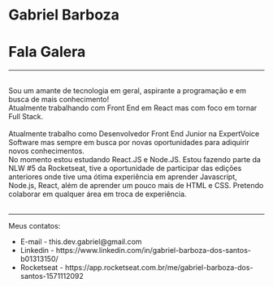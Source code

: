 # Gabriel Barboza

# Fala Galera
<hr><br/>
Sou um amante de tecnologia em geral, aspirante a programação e em busca de mais conhecimento!
<br/>Atualmente trabalhando com Front End em React mas com foco em tornar Full Stack.
<br/><br/>
Atualmente trabalho como Desenvolvedor Front End Junior na ExpertVoice Software mas sempre em busca por novas oportunidades para adiquirir novos conhecimentos.
</br>No momento estou estudando React.JS e Node.JS. Estou fazendo parte da NLW #5 da Rocketseat, tive a oportunidade de participar das edições anteriores onde tive uma ótima experiência em aprender Javascript, Node.js, React, além de aprender um pouco mais de HTML e CSS. Pretendo colaborar em qualquer área em troca de experiência.
<br/><br/>
<hr>
Meus contatos:
<ul>
<li>E-mail - this.dev.gabriel@gmail.com</li>
<li>Linkedin - https://www.linkedin.com/in/gabriel-barboza-dos-santos-b01313150/</li>
<li>Rocketseat - https://app.rocketseat.com.br/me/gabriel-barboza-dos-santos-1571112092</li>
</ul>

